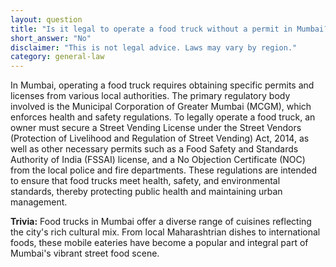 ```yaml
---
layout: question
title: "Is it legal to operate a food truck without a permit in Mumbai?"
short_answer: "No"
disclaimer: "This is not legal advice. Laws may vary by region."
category: general-law
---
```

In Mumbai, operating a food truck requires obtaining specific permits and licenses from various local authorities. The primary regulatory body involved is the Municipal Corporation of Greater Mumbai (MCGM), which enforces health and safety regulations. To legally operate a food truck, an owner must secure a Street Vending License under the Street Vendors (Protection of Livelihood and Regulation of Street Vending) Act, 2014, as well as other necessary permits such as a Food Safety and Standards Authority of India (FSSAI) license, and a No Objection Certificate (NOC) from the local police and fire departments. These regulations are intended to ensure that food trucks meet health, safety, and environmental standards, thereby protecting public health and maintaining urban management.

**Trivia:** Food trucks in Mumbai offer a diverse range of cuisines reflecting the city's rich cultural mix. From local Maharashtrian dishes to international foods, these mobile eateries have become a popular and integral part of Mumbai's vibrant street food scene.
